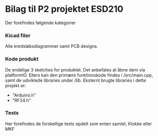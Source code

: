 # Bilag til P2 projektet ESD210
Der forefindes følgende kategorier


### Kicad filer
Alle kredsløbsdiagrammer samt PCB designs.


### Kode produkt
De endelige 3 sketches for produktet. Det anbefales at åbne dem via platformIO.
Ellers kan den primære funktionskode findes i /src/main.cpp, samt de udviklede libraries under /lib.
Eksternt brugte libraries i dette projekt er:
- "Arduino.h"
- "RF24.h"

### Tests
Her forefindes de forskellige tests opdelt som enten samlet, Klokke eller MKF

